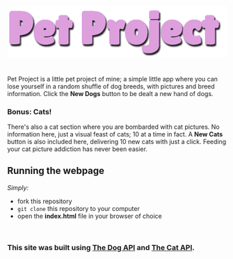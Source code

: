 ![Pet Project logo](Pet-Project-logo2.png)
#
Pet Project is a little pet project of mine; a simple little app where you can lose yourself in a random shuffle of dog breeds, with pictures and breed information. Click the **New Dogs** button to be dealt a new hand of dogs.

### Bonus: Cats!
There's also a cat section where you are bombarded with cat pictures. No information here, just a visual feast of cats; 10 at a time in fact. A **New Cats** button is also included here, delivering 10 new cats with just a click. Feeding your cat picture addiction has never been easier.

## Running the webpage
*Simply:* <br/>
* fork this repository
* `git clone` this repository to your computer
* open the **index.html** file in your browser of choice

<br/>

### **This site was built using [The Dog API](https://thedogapi.com/) and [The Cat API](https://thecatapi.com/).**











